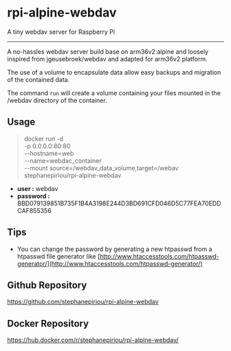# rpi-alpine-webdav
A tiny webdav server for Raspberry Pi

<hr />

A no-hassles webdav server build base on arm36v2:alpine and loosely inspired from jgeusebroek/webdav and adapted for arm36v2 platform.

The use of a volume to encapsulate data allow easy backups and migration of the contained data.

The command `run` will create a volume containing your files mounted in the /webdav directory of the container.

## Usage 
>docker run -d \
-p 0.0.0.0:80:80 \
--hostname=web \
--name=webdac_container \
--mount source=/webdav_data_volume,target=/webav \
stephanepiriou/rpi-alpine-webdav

- **user :** 
webdav
- **password :** 
BBD079139851B735F1B4A3198E244D3BD691CFD046D5C77FEA70EDDCAF855356

## Tips 
- You can change the password by generating a new htpasswd from a htpasswd file generator like [http://www.htaccesstools.com/htpasswd-generator/](http://www.htaccesstools.com/htpasswd-generator/)

## Github Repository
https://github.com/stephanepiriou/rpi-alpine-webdav

## Docker Repository
https://hub.docker.com/r/stephanepiriou/rpi-alpine-webdav/
